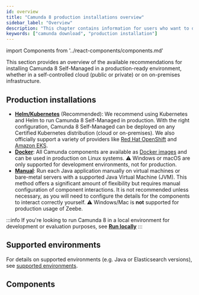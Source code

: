 ```yaml
---
id: overview
title: "Camunda 8 production installations overview"
sidebar_label: "Overview"
description: "This chapter contains information for users who want to deploy and run Camunda 8 Self-Managed in their self-controlled cloud or own on-premise infrastructure in a production environment."
keywords: ["camunda download", "production installation"]
---
```


import Components from '../react-components/components.md'

This section provides an overview of the available recommendations for installing Camunda 8 Self-Managed in a production-ready environment, whether in a self-controlled cloud (public or private) or on on-premises infrastructure.

## Production installations

- [**Helm/Kubernetes**](./install.md) (Recommended): We recommend using Kubernetes and Helm to run Camunda 8 Self-Managed in production. With the right configuration, Camunda 8 Self-Managed can be deployed on any Certified Kubernetes distribution (cloud or on-premises). We also officially support a variety of providers like [Red Hat OpenShift](./deploy/openshift/redhat-openshift.md) and [Amazon EKS](./deploy/amazon/amazon-eks/amazon-eks.md).
- [**Docker**](./deploy/other/docker.md): All Camunda components are available as [Docker images](https://hub.docker.com/u/camunda) and can be used in production on Linux systems.
:warning: Windows or macOS are only supported for development environments, not for production.
- [**Manual**](./deploy/local/manual.md): Run each Java application manually on virtual machines or bare-metal servers with a supported Java Virtual Machine (JVM). This method offers a significant amount of flexibility but requires manual configuration of component interactions. It is not recommended unless necessary, as you will need to configure the details for the components to interact correctly yourself. 
:warning: Windows/Mac is **not** supported for production usage of Zeebe.

:::info
If you're looking to run Camunda 8 in a local environment for development or evaluation purposes, see [**Run locally**](../run-locally/index.md)
:::

## Supported environments

For details on supported environments (e.g. Java or Elasticsearch versions), see [supported environments](/reference/supported-environments.md).

## Components

<Components/>
